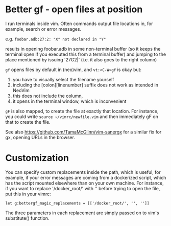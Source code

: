 # Better gf - open files at position

I run terminals inside vim. Often commands output file locations in, for example,
search or error messages.

e.g. `foobar.adb:27:2: "X" not declared in "Y"`

results in opening foobar.adb in some non-terminal buffer (so it keeps the terminal open
if you executed this from a terminal buffer)
and jumping to the place mentioned by issuing '27G2|' (i.e. it also goes to the right column)

`gf` opens files by default in (neo)vim, and `vt:<C-W>gf` is okay but:
1) you have to visually select the filename yourself
2) including the [colon][linenumber] suffix does not work as intended in NeoVim
3) this does not include the column, 
4) it opens in the terminal window, which is inconvenient

`gF` is also mapped, to create the file at exactly that location. For instance,
you could write `source ~/vimrc/newfile.vim` and then immediately gF on that to create the file.

See also https://github.com/TamaMcGlinn/vim-sanergx for a similar fix for gx,
opening URLs in the browser.

# Customization

You can specify custom replacements inside the path, which is useful, for example, if your
error messages are coming from a dockerized script, which has the script mounted elsewhere
than on your own machine. For instance, if you want to replace '/docker_root/' with '' before
trying to open the file, put this in your vimrc:

```
let g:bettergf_magic_replacements = [['/docker_root/', '', '']]
```

The three parameters in each replacement are simply passed on to vim's substitute() function.
